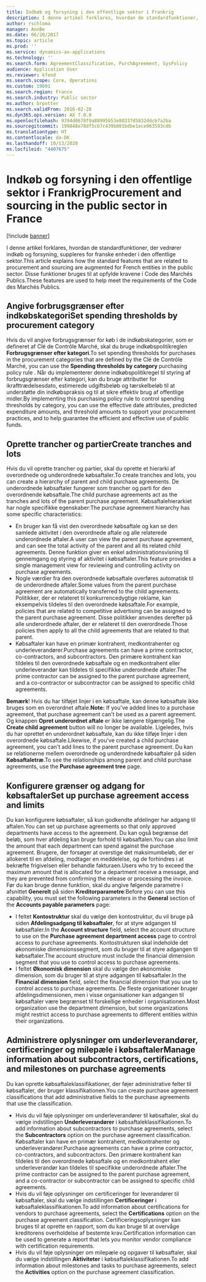```yaml
---
title: Indkøb og forsyning i den offentlige sektor i Frankrig
description: I denne artikel forklares, hvordan de standardfunktioner, der vedrører indkøb og forsyning, suppleres for franske enheder i den offentlige sektor. Disse funktioner bruges til at opfylde kravene i Code des Marchés Publics.
author: rschloma
manager: AnnBe
ms.date: 06/20/2017
ms.topic: article
ms.prod: ''
ms.service: dynamics-ax-applications
ms.technology: ''
ms.search.form: AgreementClassification, PurchAgreement, SysPolicy
audience: Application User
ms.reviewer: kfend
ms.search.scope: Core, Operations
ms.custom: 19891
ms.search.region: France
ms.search.industry: Public sector
ms.author: brpotter
ms.search.validFrom: 2016-02-28
ms.dyn365.ops.version: AX 7.0.0
ms.openlocfilehash: 9394d0678f9a88995b53e80337d5832ddcb7a2ba
ms.sourcegitcommit: 199848e78df5cb7c439b001bdbe1ece963593cdb
ms.translationtype: HT
ms.contentlocale: da-DK
ms.lasthandoff: 10/13/2020
ms.locfileid: "4407675"
---
```

# <a name="procurement-and-sourcing-in-the-public-sector-in-france"></a><span data-ttu-id="e9ce8-104">Indkøb og forsyning i den offentlige sektor i Frankrig</span><span class="sxs-lookup"><span data-stu-id="e9ce8-104">Procurement and sourcing in the public sector in France</span></span>

[!include [banner](../includes/banner.md)]

<span data-ttu-id="e9ce8-105">I denne artikel forklares, hvordan de standardfunktioner, der vedrører indkøb og forsyning, suppleres for franske enheder i den offentlige sektor.</span><span class="sxs-lookup"><span data-stu-id="e9ce8-105">This article explains how the standard features that are related to procurement and sourcing are augmented for French entities in the public sector.</span></span> <span data-ttu-id="e9ce8-106">Disse funktioner bruges til at opfylde kravene i Code des Marchés Publics.</span><span class="sxs-lookup"><span data-stu-id="e9ce8-106">These features are used to help meet the requirements of the Code des Marchés Publics.</span></span> 

<a name="set-spending-thresholds-by-procurement-category"></a><span data-ttu-id="e9ce8-107">Angive forbrugsgrænser efter indkøbskategori</span><span class="sxs-lookup"><span data-stu-id="e9ce8-107">Set spending thresholds by procurement category</span></span>
-----------------------------------------------

<span data-ttu-id="e9ce8-108">Hvis du vil angive forbrugsgrænser for køb i de indkøbskategorier, som er defineret af Clé de Contrôle Marché, skal du bruge indkøbspolitikreglen **Forbrugsgrænser efter kategori**.</span><span class="sxs-lookup"><span data-stu-id="e9ce8-108">To set spending thresholds for purchases in the procurement categories that are defined by the Clé de Contrôle Marché, you can use the **Spending thresholds by category** purchasing policy rule .</span></span> <span data-ttu-id="e9ce8-109">Når du implementerer denne indkøbspolitikregel til styring af forbrugsgrænser efter kategori, kan du bruge attributter for ikrafttrædelsesdato, estimerede udgiftsbeløb og tærskelbeløb til at understøtte din indkøbspraksis og til at sikre effektiv brug af offentlige midler.</span><span class="sxs-lookup"><span data-stu-id="e9ce8-109">By implementing this purchasing policy rule to control spending thresholds by category, you can use the effective date attributes, predicted expenditure amounts, and threshold amounts to support your procurement practices, and to help guarantee the efficient and effective use of public funds.</span></span>

## <a name="create-tranches-and-lots"></a><span data-ttu-id="e9ce8-110">Oprette trancher og partier</span><span class="sxs-lookup"><span data-stu-id="e9ce8-110">Create tranches and lots</span></span>
<span data-ttu-id="e9ce8-111">Hvis du vil oprette trancher og partier, skal du oprette et hierarki af overordnede og underordnede købsaftaler.</span><span class="sxs-lookup"><span data-stu-id="e9ce8-111">To create tranches and lots, you can create a hierarchy of parent and child purchase agreements.</span></span> <span data-ttu-id="e9ce8-112">De underordnede købsaftaler fungerer som trancher og parti for den overordnende købsaftale.</span><span class="sxs-lookup"><span data-stu-id="e9ce8-112">The child purchase agreements act as the tranches and lots of the parent purchase agreement.</span></span> <span data-ttu-id="e9ce8-113">Købsaftalehierarkiet har nogle specifikke egenskaber:</span><span class="sxs-lookup"><span data-stu-id="e9ce8-113">The purchase agreement hierarchy has some specific characteristics:</span></span>

-   <span data-ttu-id="e9ce8-114">En bruger kan få vist den overordnede købsaftale og kan se den samlede aktivitet i den overordnede aftale og alle relaterede underordnede aftaler.</span><span class="sxs-lookup"><span data-stu-id="e9ce8-114">A user can view the parent purchase agreement, and can see the total activity of the parent and all its related child agreements.</span></span> <span data-ttu-id="e9ce8-115">Denne funktion giver en enkel administrationsvisning til gennemgang og styring af aktivitet i købsaftaler.</span><span class="sxs-lookup"><span data-stu-id="e9ce8-115">This feature provides a single management view for reviewing and controlling activity on purchase agreements.</span></span>
-   <span data-ttu-id="e9ce8-116">Nogle værdier fra den overordnede købsaftale overføres automatisk til de underordnede aftaler.</span><span class="sxs-lookup"><span data-stu-id="e9ce8-116">Some values from the parent purchase agreement are automatically transferred to the child agreements.</span></span> <span data-ttu-id="e9ce8-117">Politikker, der er relateret til konkurrencedygtige reklame, kan eksempelvis tildeles til den overordnede købsaftale.</span><span class="sxs-lookup"><span data-stu-id="e9ce8-117">For example, policies that are related to competitive advertising can be assigned to the parent purchase agreement.</span></span> <span data-ttu-id="e9ce8-118">Disse politikker anvendes derefter på alle underordnede aftaler, der er relateret til den overordnede.</span><span class="sxs-lookup"><span data-stu-id="e9ce8-118">Those policies then apply to all the child agreements that are related to that parent.</span></span>
-   <span data-ttu-id="e9ce8-119">Købsaftaler kan have en primær kontrahent, medkontrahenter og underleverandører.</span><span class="sxs-lookup"><span data-stu-id="e9ce8-119">Purchase agreements can have a prime contractor, co-contractors, and subcontractors.</span></span> <span data-ttu-id="e9ce8-120">Den primære kontrahent kan tildeles til den overordnede købsaftale og en medkontrahent eller underleverandør kan tildeles til specifikke underordnede aftaler.</span><span class="sxs-lookup"><span data-stu-id="e9ce8-120">The prime contractor can be assigned to the parent purchase agreement, and a co-contractor or subcontractor can be assigned to specific child agreements.</span></span>

<span data-ttu-id="e9ce8-121">**Bemærk**! Hvis du har tilføjet linjer i en købsaftale, kan denne købsaftale ikke bruges som en overordnet aftale.</span><span class="sxs-lookup"><span data-stu-id="e9ce8-121">**Note:** If you've added lines to a purchase agreement, that purchase agreement can't be used as a parent agreement.</span></span> <span data-ttu-id="e9ce8-122">Og knappen **Opret underordnet aftale** er ikke længere tilgængelig.</span><span class="sxs-lookup"><span data-stu-id="e9ce8-122">The **Create child agreement** button will no longer be available.</span></span> <span data-ttu-id="e9ce8-123">Ligeledes, hvis du har oprettet en underordnet købsaftale, kan du ikke tilføje linjer i den overordnede købsaftale.</span><span class="sxs-lookup"><span data-stu-id="e9ce8-123">Likewise, if you've created a child purchase agreement, you can't add lines to the parent purchase agreement.</span></span> <span data-ttu-id="e9ce8-124">Du kan se relationerne mellem overordnede og underordnede købsaftaler på siden **Købsaftaletræ**.</span><span class="sxs-lookup"><span data-stu-id="e9ce8-124">To see the relationships among parent and child purchase agreements, use the **Purchase agreement tree** page.</span></span>

## <a name="set-up-purchase-agreement-access-and-limits"></a><span data-ttu-id="e9ce8-125">Konfigurere grænser og adgang for købsaftaler</span><span class="sxs-lookup"><span data-stu-id="e9ce8-125">Set up purchase agreement access and limits</span></span>
<span data-ttu-id="e9ce8-126">Du kan konfigurere købsaftaler, så kun godkendte afdelinger har adgang til aftalen.</span><span class="sxs-lookup"><span data-stu-id="e9ce8-126">You can set up purchase agreements so that only approved departments have access to the agreement.</span></span> <span data-ttu-id="e9ce8-127">Du kan også begrænse det beløb, som hver afdeling kan bruge forhold til købsaftalen.</span><span class="sxs-lookup"><span data-stu-id="e9ce8-127">You can also limit the amount that each department can spend against the purchase agreement.</span></span> <span data-ttu-id="e9ce8-128">Brugere, der forsøger at overstige det maksimumbeløb, der er allokeret til en afdeling, modtager en meddelelse, og de forhindres i at bekræfte frigivelsen eller behandle fakturaen.</span><span class="sxs-lookup"><span data-stu-id="e9ce8-128">Users who try to exceed the maximum amount that is allocated for a department receive a message, and they are prevented from confirming the release or processing the invoice.</span></span> <span data-ttu-id="e9ce8-129">Før du kan bruge denne funktion, skal du angive følgende parametre i afsnittet **Generelt** på siden **Kreditorparametre**:</span><span class="sxs-lookup"><span data-stu-id="e9ce8-129">Before you can use this capability, you must set the following parameters in the **General** section of the **Accounts payable parameters** page:</span></span>

-   <span data-ttu-id="e9ce8-130">I feltet **Kontostruktur** skal du vælge den kontostruktur, du vil bruge på siden **Afdelingsadgang til købsaftaler**, for at styre adgangen til købsaftaler.</span><span class="sxs-lookup"><span data-stu-id="e9ce8-130">In the **Account structure** field, select the account structure to use on the **Purchase agreement department access** page to control access to purchase agreements.</span></span> <span data-ttu-id="e9ce8-131">Kontostrukturen skal indeholde det økonomiske dimensionssegment, som du bruger til at styre adgangen til købsaftaler.</span><span class="sxs-lookup"><span data-stu-id="e9ce8-131">The account structure must include the financial dimension segment that you use to control access to purchase agreements.</span></span>
-   <span data-ttu-id="e9ce8-132">I feltet **Økonomisk dimension** skal du vælge den økonomiske dimension, som du bruger til at styre adgangen til købsaftaler.</span><span class="sxs-lookup"><span data-stu-id="e9ce8-132">In the **Financial dimension** field, select the financial dimension that you use to control access to purchase agreements.</span></span> <span data-ttu-id="e9ce8-133">De fleste organisationer bruger afdelingsdimensionen, men i visse organisationer kan adgangen til købsaftaler være begrænset til forskellige enheder i organisationen.</span><span class="sxs-lookup"><span data-stu-id="e9ce8-133">Most organization use the department dimension, but some organizations might restrict access to purchase agreements to different entities within their organizations.</span></span>

## <a name="manage-information-about-subcontractors-certifications-and-milestones-on-purchase-agreements"></a><span data-ttu-id="e9ce8-134">Administrere oplysninger om underleverandører, certificeringer og milepæle i købsaftaler</span><span class="sxs-lookup"><span data-stu-id="e9ce8-134">Manage information about subcontractors, certifications, and milestones on purchase agreements</span></span>
<span data-ttu-id="e9ce8-135">Du kan oprette købsaftaleklassifikationer, der føjer administrative felter til købsaftaler, der bruger klassifikationen.</span><span class="sxs-lookup"><span data-stu-id="e9ce8-135">You can create purchase agreement classifications that add administrative fields to the purchase agreements that use the classification.</span></span>

-   <span data-ttu-id="e9ce8-136">Hvis du vil føje oplysninger om underleverandører til købsaftaler, skal du vælge indstillingen **Underleverandører** i købsaftaleklassifikationen.</span><span class="sxs-lookup"><span data-stu-id="e9ce8-136">To add information about subcontractors to purchase agreements, select the **Subcontractors** option on the purchase agreement classification.</span></span>  <span data-ttu-id="e9ce8-137">Købsaftaler kan have en primær kontrahent, medkontrahenter og underleverandører.</span><span class="sxs-lookup"><span data-stu-id="e9ce8-137">Purchase agreements can have a prime contractor, co-contractors, and subcontractors.</span></span> <span data-ttu-id="e9ce8-138">Den primære kontrahent kan tildeles til den overordnede købsaftale og en medkontrahent eller underleverandør kan tildeles til specifikke underordnede aftaler.</span><span class="sxs-lookup"><span data-stu-id="e9ce8-138">The prime contractor can be assigned to the parent purchase agreement, and a co-contractor or subcontractor can be assigned to specific child agreements.</span></span>
-   <span data-ttu-id="e9ce8-139">Hvis du vil føje oplysninger om certificeringer for leverandører til købsaftaler, skal du vælge indstillingen **Certificeringer** i købsaftaleklassifikationen.</span><span class="sxs-lookup"><span data-stu-id="e9ce8-139">To add information about certifications for vendors to purchase agreements, select the **Certifications** option on the purchase agreement classification.</span></span> <span data-ttu-id="e9ce8-140">Certificeringsoplysninger kan bruges til at oprette en rapport, som du kan bruge til at overvåge kreditorens overholdelse af bestemte krav.</span><span class="sxs-lookup"><span data-stu-id="e9ce8-140">Certification information can be used to generate a report that lets you monitor vendor compliance with certification requirements.</span></span>
-   <span data-ttu-id="e9ce8-141">Hvis du vil føje oplysninger om milepæle og opgaver til købsaftaler, skal du vælge indstillingen **Aktiviteter** i købsaftaleklassifikationen.</span><span class="sxs-lookup"><span data-stu-id="e9ce8-141">To add information about milestones and tasks to purchase agreements, select the **Activities** option on the purchase agreement classification.</span></span>






